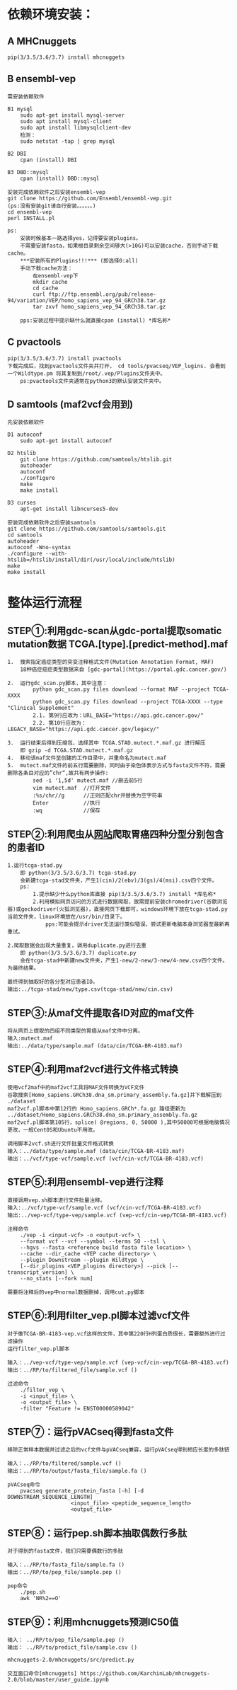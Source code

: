 依赖环境安装：
===
A MHCnuggets
---
	pip(3/3.5/3.6/3.7) install mhcnuggets

B ensembl-vep
---
	需安装依赖软件

	B1 mysql
		sudo apt-get install mysql-server
		sudo apt install mysql-client
		sudo apt install libmysqlclient-dev
		检测：
		sudo netstat -tap | grep mysql

	B2 DBI
		cpan (install) DBI
	
	B3 DBD::mysql
		cpan (install) DBD::mysql

	安装完成依赖软件之后安装ensembl-vep
	git clone https://github.com/Ensembl/ensembl-vep.git
	(ps:没有安装git请自行安装。。。。。。)
	cd ensembl-vep
	perl INSTALL.pl
	
	ps:	
		安装时候基本一路选择yes，记得要安装plugins。
		不需要安装fasta，如果根目录剩余空间够大(>10G)可以安装cache，否则手动下载cache。		
		***安装所有的Plugins!!!*** (即选择0:all)
		手动下载cache方法：
			在ensembl-vep下
			mkdir cache
			cd cache
			curl ftp://ftp.ensembl.org/pub/release-94/variation/VEP/homo_sapiens_vep_94_GRCh38.tar.gz
			tar zxvf homo_sapiens_vep_94_GRCh38.tar.gz
		
		pps:安装过程中提示缺什么就直接cpan (install) *库名称*

C pvactools
---
	pip(3/3.5/3.6/3.7) install pvactools
	下载完成后，找到pvactools文件夹并打开， cd tools/pvacseq/VEP_lugins. 会看到一个Wildtype.pm 将其复制到/root/.vep/Plugins文件夹中。
		ps:pvactools文件夹通常在python3的默认安装文件夹中。

D samtools (maf2vcf会用到)
---	
	先安装依赖软件

	D1 autoconf
		sudo apt-get install autoconf

	D2 htslib
		git clone https://github.com/samtools/htslib.git
		autoheader
		autoconf
		./configure
		make
		make install

	D3 curses
		apt-get install libncurses5-dev

	安装完成依赖软件之后安装samtools
	git clone https://github.com/samtools/samtools.git
	cd samtools
	autoheader
	autoconf -Wno-syntax
	./configure --with-htslib=/htslib/install/dir(/usr/local/include/htslib)
	make
	make install
	


整体运行流程
===
STEP①:利用gdc-scan从gdc-portal提取somatic mutation数据  TCGA.[type].[predict-method].maf
---
	1.	搜索指定癌症类型的突变注释格式文件(Mutation Annotation Format, MAF)
		18种癌症癌症类型数据来自 [gdc-portal](https://portal.gdc.cancer.gov/)
	
	2.	运行gdc_scan.py脚本，其中注意：
			python gdc_scan.py files download --format MAF --project TCGA-XXXX
			python gdc_scan.py files download --project TCGA-XXXX --type "Clinical Supplement"
			2.1. 第9行应改为：URL_BASE="https://api.gdc.cancer.gov/"
			2.2. 第10行应改为：LEGACY_BASE="https://api.gdc.cancer.gov/legacy/"

	3.	运行结束后得到压缩包，选择其中 TCGA.STAD.mutect.*.maf.gz 进行解压
		即 gzip -d TCGA.STAD.mutect.*.maf.gz
	4.	移动该maf文件至创建的工作目录中，并重命名为mutect.maf
	5.	mutect.maf文件的前五行需要删除，同时由于染色体表示方式与fasta文件不符，需要删除各条目对应的”chr“,故共有两步操作:
			sed -i '1,5d' mutect.maf //删去前5行
			vim mutect.maf 	//打开文件
			:%s/chr//g 		//正则匹配chr并替换为空字符串
			Enter 			//执行
			:wq				//保存




STEP②:利用爬虫从[网站](http://compbio-research.cs.brown.edu/public/stad/#!/)爬取胃癌四种分型分别包含的患者ID
---
	1.运行tcga-stad.py
		即 python(3/3.5/3.6/3.7) tcga-stad.py
		会新建tcga-stad文件夹，产生1(cin)/2(ebv)/3(gs)/4(msi).csv四个文件。
		ps:
			1.提示缺少什么python库直接 pip(3/3.5/3.6/3.7) install *库名称*
			2.利用模拟网页访问的方式进行数据爬取，故需提前安装chromedriver(谷歌浏览器)或geckodriver(火狐浏览器)，直接网页下载即可，windows环境下放在tcga-stad.py当前文件夹，linux环境放在/usr/bin/目录下。
				pps:可能会提示driver无法运行类似错误，尝试更新电脑本身浏览器至最新再重试。

	2.爬取数据会出现大量重复，调用duplicate.py进行去重
		即 python(3/3.5/3.6/3.7) duplicate.py
		会在tcga-stad中新建new文件夹，产生1-new/2-new/3-new/4-new.csv四个文件。为最终结果。

	最终得到抽取好的各分型对应患者ID。
	输出:../tcga-stad/new/type.csv(tcga-stad/new/cin.csv)

STEP③:从maf文件提取各ID对应的maf文件
---
	将从网页上提取的四组不同类型的胃癌从maf文件中分离。
	输入:mutect.maf
	输出:../data/type/sample.maf (data/cin/TCGA-BR-4183.maf)

STEP④:利用maf2vcf进行文件格式转换
---
	使用vcf2maf中的maf2vcf工具将MAF文件转换为VCF文件
	谷歌搜索[Homo_sapiens.GRCh38.dna_sm.primary_assembly.fa.gz]并下载解压到 ./dataset
	maf2vcf.pl脚本中第12行的 Homo_sapiens.GRCh*.fa.gz 路径更新为 ../dataset/Homo_sapiens.GRCh38.dna_sm.primary_assembly.fa.gz
	maf2vcf.pl脚本第105行，splice( @regions, 0, 50000 ),其中50000可根据电脑情况更改，一般Cent0S和Ubuntu不用改。

	调用脚本2vcf.sh进行文件批量文件格式转换
	输入：../data/type/sample.maf (data/cin/TCGA-BR-4183.maf)
	输出：../vcf/type-vcf/sample.vcf (vcf/cin-vcf/TCGA-BR-4183.vcf)

STEP⑤:利用ensembl-vep进行注释
---
	直接调用vep.sh脚本进行文件批量注释。
	输入:../vcf/type-vcf/sample.vcf (vcf/cin-vcf/TCGA-BR-4183.vcf)
	输出:../vep-vcf/type-vep/sample.vcf (vep-vcf/cin-vep/TCGA-BR-4183.vcf)
	
	注释命令
		./vep -i <input-vcf> -o <output-vcf> \
		--format vcf --vcf --symbol --terms SO --tsl \
		--hgvs --fasta <reference build fasta file location> \
		--cache --dir_cache <VEP cache directory> \
		--plugin Downstream --plugin Wildtype \
		[--dir_plugins <VEP_plugins directory>] --pick [--transcript_version] \
		--no_stats [--fork num]
	
	需要将注释后的vep中normal数据删掉，调用cut.py脚本

STEP⑥:利用filter_vep.pl脚本过滤vcf文件
---
	对于像TCGA-BR-4183-vep.vcf这样的文件，其中第220行H列蛋白质很长，需要额外进行过滤操作
	运行filter_vep.pl脚本
	
	输入：../vep-vcf/type-vep/sample.vcf (vep-vcf/cin-vep/TCGA-BR-4183.vcf)
	输出：../RP/to/filtered_file/sample.vcf ()

	过滤命令
		./filter_vep \
		-i <input_file> \
		-o <output_file> \
		-filter "Feature != ENST00000589042"


STEP⑦：运行pVACseq得到fasta文件
---
	
	移除正常样本数据并过滤之后的vcf文件与pVACseq兼容，运行pVACseq得到相应长度的多肽链
	
	输入：../RP/to/filtered/sample.vcf ()
	输出：../RP/to/output/fasta_file/sample.fa ()
	
	pVACseq命令
		pvacseq generate_protein_fasta [-h] [-d DOWNSTREAM_SEQUENCE_LENGTH]
						<input_file> <peptide_sequence_length>
						<output_file>
STEP⑧：运行pep.sh脚本抽取偶数行多肽
---
	对于得到的fasta文件，我们只需要偶数行的多肽
	
	输入：../RP/to/fasta_file/sample.fa ()
	输出：../RP/to/pep_file/sample.pep ()
	
	pep命令
		./pep.sh
		awk 'NR%2==O'
		
STEP⑨：利用mhcnuggets预测IC50值
---
	输入： ../RP/to/pep_file/sample.pep ()
	输出： ../RP/to/predict_file/sample.csv ()

	mhcnuggets-2.0/mhcnuggets/src/predict.py
	
	交互窗口命令[mhcnuggets] https://github.com/KarchinLab/mhcnuggets-2.0/blob/master/user_guide.ipynb

















